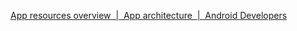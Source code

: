 [App resources overview  |  App architecture  |  Android Developers](https://developer.android.com/guide/topics/resources/providing-resources)
